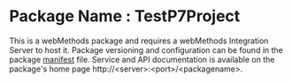 # Package Name : TestP7Project
This is a webMethods package and requires a webMethods Integration Server to host it. Package versioning and configuration can be found in the package [manifest](./TestP7Project/manifest.v3) file. Service and API documentation is available on the package's home page http://&lt;server&gt;:&lt;port&gt;/&lt;packagename>.